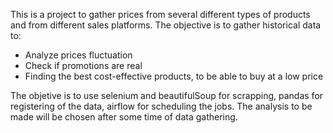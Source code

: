 This is a project to gather prices from several different types of products and from different sales platforms. The objective is to gather historical data to:
- Analyze prices fluctuation
- Check if promotions are real
- Finding the best cost-effective products, to be able to buy at a low price

The objetive is to use selenium and beautifulSoup for scrapping, pandas for registering of the data, airflow for scheduling the jobs. The analysis to be made will be chosen after some time of data gathering.